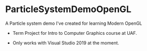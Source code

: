 # ParticleSystemDemoOpenGL
A Particle system demo I've created for learning Modern OpenGL

- Term Project for Intro to Computer Graphics course at UAF.

- Only works with Visual Studio 2019 at the moment.
